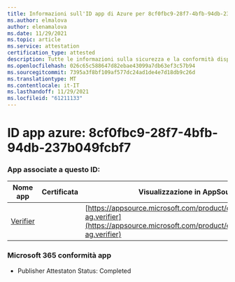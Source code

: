```yaml
---
title: Informazioni sull'ID app di Azure per 8cf0fbc9-28f7-4bfb-94db-237b049fcbf7
ms.author: elmalova
author: elenamalova
ms.date: 11/29/2021
ms.topic: article
ms.service: attestation
certification_type: attested
description: Tutte le informazioni sulla sicurezza e la conformità disponibili per 8cf0fbc9-28f7-4bfb-94db-237b049fcbf7.
ms.openlocfilehash: 026c65c588647d82ebae43099a7db63ef3c57b94
ms.sourcegitcommit: 7395a3f8bf109af577dc24ad1de4e7d18db9c26d
ms.translationtype: MT
ms.contentlocale: it-IT
ms.lasthandoff: 11/29/2021
ms.locfileid: "61211133"
---
```

# <a name="azure-app-id-8cf0fbc9-28f7-4bfb-94db-237b049fcbf7"></a>ID app azure: 8cf0fbc9-28f7-4bfb-94db-237b049fcbf7


### <a name="apps-associated-with-this-id"></a>App associate a questo ID:
| **Nome app** | **Certificata** | **Visualizzazione in AppSource** |
|--------------|---------------|-----------------------|
| [Verifier](https://docs.microsoft.com/microsoft-365-app-certification/forward/officeatwork-ag.verifier) |  | [https://appsource.microsoft.com/product/office/officeatwork-ag.verifier](https://appsource.microsoft.com/product/office/officeatwork-ag.verifier) |

### <a name="microsoft-365-app-compliance-status"></a>Microsoft 365 conformità app
- Publisher Attestaton Status: Completed
